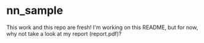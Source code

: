 # nn_sample

This work and this repo are fresh! I'm working on this README, but for now, why not take a look at my report (report.pdf)?

